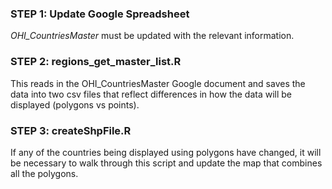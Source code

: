 ### STEP 1: Update Google Spreadsheet 
*OHI_CountriesMaster* must be updated with the relevant information.

### STEP 2: regions_get_master_list.R 
This reads in the OHI_CountriesMaster Google document and saves the data into two csv files that reflect differences in how the data will be displayed (polygons vs points).

### STEP 3: createShpFile.R
If any of the countries being displayed using polygons have changed, it will be necessary to walk through this script and update the map that combines all the polygons.

